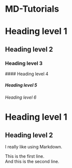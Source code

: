 # MD-Tutorials
# Heading level 1
## Heading level 2

<h3>Heading level 3</h3>	
#### Heading level 4

##### Heading level 5

<h6>Heading level 6</h6>

Heading level 1
===============

<h2>Heading level 2</h2>

I really like using Markdown.
<p>This is the first line.<br>
And this is the second line.</p>
